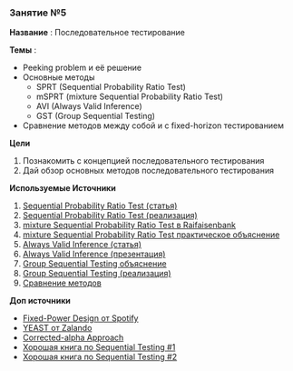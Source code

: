 ### Занятие №5

**Название** : Последовательное тестирование

**Темы** : 
  *  Peeking problem и её решение
  *  Основные методы
     * SPRT (Sequential Probability Ratio Test)
     * mSPRT (mixture Sequential Probability Ratio Test)
     * AVI (Always Valid Inference)
     * GST (Group Sequential Testing)
  * Сравнение методов между собой и с fixed-horizon тестированием
    
**Цели**
  1. Познакомить с концепцией последовательного тестирования
  2. Дай обзор основных методов последовательного тестирования

**Используемые Источники**
1. [Sequential Probability Ratio Test (статья)](https://nowak.ece.wisc.edu/ece830/ece830_fall11_lecture9.pdf)
2. [Sequential Probability Ratio Test (реализация)](https://towardsdatascience.com/experiments-peeking-and-optimal-stopping-954506cec665/)
3. [mixture Sequential Probability Ratio Test в Raifaisenbank](https://www.youtube.com/watch?v=B5CfU2jV-nY&t=483s)
4. [mixture Sequential Probability Ratio Test практическое объяснение](https://websitelytics.top/blog/post/msprt/)
5. [Always Valid Inference (статья)](https://arxiv.org/pdf/1512.04922)
6. [Always Valid Inference (презентация)](https://simons.berkeley.edu/sites/default/files/docs/5572/simonsrj.pdf)
7. [Group Sequential Testing объяснение](https://habr.com/ru/companies/tbank/articles/876984/)
8. [Group Sequential Testing (реализация)](https://matteocourthoud.github.io/post/group_sequential_testing/)
9. [Сравнение методов](https://engineering.atspotify.com/2023/03/choosing-sequential-testing-framework-comparisons-and-discussions)

**Доп источники**
* [Fixed-Power Design от Spotify](https://arxiv.org/abs/2405.03487)
* [YEAST от Zalando](https://arxiv.org/pdf/2406.16523v1)
* [Corrected-alpha Approach](https://arxiv.org/pdf/1905.10493)
* [Хорошая книга по Sequential Testing #1](https://www.amazon.com/Sequential-Analysis-Hypothesis-Changepoint-Probability/dp/1439838208)
* [Хорошая книга по Sequential Testing #2](https://www.amazon.com/Sequential-Experimentation-Clinical-Trials-Statistics/dp/1461461138)
